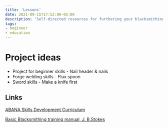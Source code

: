 ```yaml
---
title: 'Lessons'
date: 2021-09-15T17:52:09-05:00
description: 'Self-directed resources for furthering your blacksmithing education'
tags:
- beginner
- education
---
```


# Project ideas
* Project for beginner skills - Nail header & nails
* Forge welding skills - Flux spoon
* Sword skills  - Make a knife first

## Links
[ABANA Skills Development Curriculum](https://abana.org/education/controlled-hand-forging/)

[Basic Blacksmithing training manual, J. B.Stokes](http://www.fao.org/docrep/009/ah637e/AH637E00.htm)

